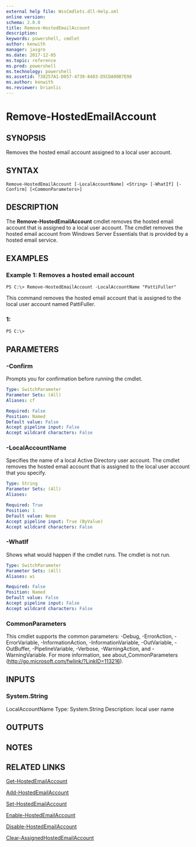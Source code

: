 ```yaml
---
external help file: WssCmdlets.dll-Help.xml
online version: 
schema: 2.0.0
title: Remove-HostedEmailAccount
description: 
keywords: powershell, cmdlet
author: kenwith
manager: jasgro
ms.date: 2017-12-05
ms.topic: reference
ms.prod: powershell
ms.technology: powershell
ms.assetid: 738257A1-D057-4739-8403-D5CDA00B7E98
ms.author: kenwith
ms.reviewer: brianlic
---
```


# Remove-HostedEmailAccount

## SYNOPSIS
Removes the hosted email account assigned to a local user account.

## SYNTAX

```
Remove-HostedEmailAccount [-LocalAccountName] <String> [-WhatIf] [-Confirm] [<CommonParameters>]
```

## DESCRIPTION
The **Remove-HostedEmailAccount** cmdlet removes the hosted email account that is assigned to a local user account.
The cmdlet removes the hosted email account from Windows Server Essentials that is provided by a hosted email service.

## EXAMPLES

### Example 1: Removes a hosted email account
```
PS C:\> Remove-HostedEmailAccount -LocalAccountName "PattiFuller"
```

This command removes the hosted email account that is assigned to the local user account named PattiFuller.

### 1:
```
PS C:\>
```

## PARAMETERS

### -Confirm
Prompts you for confirmation before running the cmdlet.

```yaml
Type: SwitchParameter
Parameter Sets: (All)
Aliases: cf

Required: False
Position: Named
Default value: False
Accept pipeline input: False
Accept wildcard characters: False
```

### -LocalAccountName
Specifies the name of a local Active Directory user account.
The cmdlet removes the hosted email account that is assigned to the local user account that you specify.

```yaml
Type: String
Parameter Sets: (All)
Aliases: 

Required: True
Position: 1
Default value: None
Accept pipeline input: True (ByValue)
Accept wildcard characters: False
```

### -WhatIf
Shows what would happen if the cmdlet runs.
The cmdlet is not run.

```yaml
Type: SwitchParameter
Parameter Sets: (All)
Aliases: wi

Required: False
Position: Named
Default value: False
Accept pipeline input: False
Accept wildcard characters: False
```

### CommonParameters
This cmdlet supports the common parameters: -Debug, -ErrorAction, -ErrorVariable, -InformationAction, -InformationVariable, -OutVariable, -OutBuffer, -PipelineVariable, -Verbose, -WarningAction, and -WarningVariable. For more information, see about_CommonParameters (http://go.microsoft.com/fwlink/?LinkID=113216).

## INPUTS

### System.String
LocalAccountName
Type: System.String
Description: local user name

## OUTPUTS

## NOTES

## RELATED LINKS

[Get-HostedEmailAccount](./Get-HostedEmailAccount.md)

[Add-HostedEmailAccount](./Add-HostedEmailAccount.md)

[Set-HostedEmailAccount](./Set-HostedEmailAccount.md)

[Enable-HostedEmailAccount](./Enable-HostedEmailAccount.md)

[Disable-HostedEmailAccount](./Disable-HostedEmailAccount.md)

[Clear-AssignedHostedEmailAccount](./Clear-AssignedHostedEmailAccount.md)

